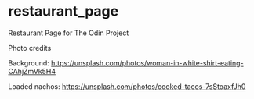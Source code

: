 # restaurant_page
Restaurant Page for The Odin Project

Photo credits

Background:
https://unsplash.com/photos/woman-in-white-shirt-eating-CAhjZmVk5H4

Loaded nachos:
https://unsplash.com/photos/cooked-tacos-7sStoaxfJh0


